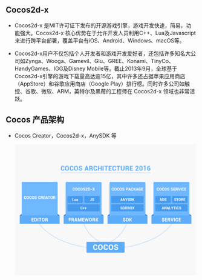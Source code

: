 ## Cocos2d-x

- Cocos2d-x 是MIT许可证下发布的开源游戏引擎，游戏开发快速，简易，功能强大。Cocos2d-x 核心优势在于允许开发人员利用C++、Lua及Javascript来进行跨平台部署，覆盖平台有iOS、Android、Windows、macOS等。

- Cocos2d-x用户不仅包括个人开发者和游戏开发爱好者，还包括许多知名大公司如Zynga、Wooga、Gamevil、Glu、GREE、Konami、TinyCo、HandyGames、IGG及Disney Mobile等。截止2013年9月，全球基于Cocos2d-x引擎的游戏下载量高达逾15亿，其中许多还占据苹果应用商店（AppStore）和谷歌应用商店（Google Play）排行榜。同时许多公司如触控、谷歌、微软、ARM，英特尔及黑莓的工程师在 Cocos2d-x 领域也非常活跃。

## Cocos 产品架构

- Cocos Creator，Cocos2d-x，AnySDK 等

    ![](./about/res/product-contructors.png)
